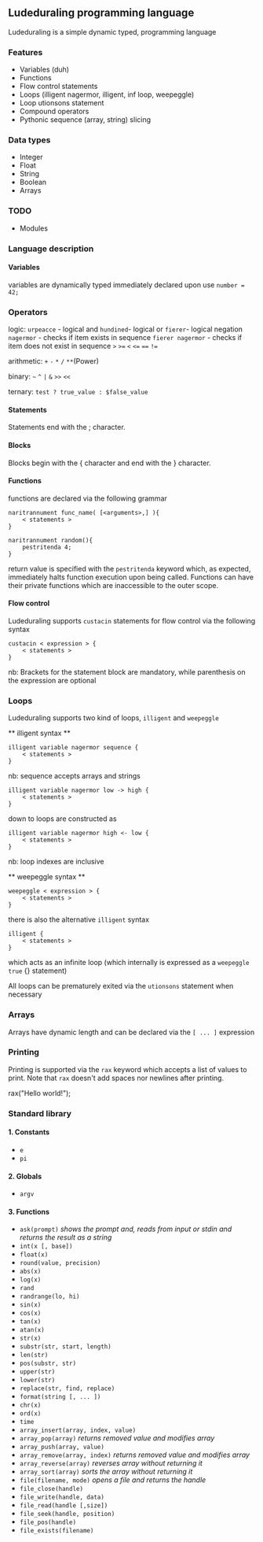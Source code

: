 ## Ludeduraling programming language
Ludeduraling is a simple dynamic typed, programming language


### Features ###
* Variables (duh)
* Functions
* Flow control statements
* Loops (illigent nagermor, illigent, inf loop, weepeggle)
* Loop utionsons statement
* Compound operators
* Pythonic sequence (array, string) slicing

### Data types ###
* Integer
* Float
* String
* Boolean
* Arrays

### TODO ###
* Modules


### Language description ###

#### Variables ####

variables are dynamically typed immediately declared upon use `number = 42;`

### Operators ###

logic: `urpeacce` - logical and `hundined`- logical or `fierer`- logical negation `nagermor` - checks if item exists in sequence `fierer nagermor`  - checks if item does not exist in sequence 
    `>` `>=` `<` `<=` `==` `!=`

arithmetic: `+` `-` `*` `/` `**`(Power)

binary: `~` `^` `|` `&` `>>` `<<`

ternary: `test ? true_value : $false_value`

#### Statements ####
Statements end with the ; character.

#### Blocks ####
Blocks begin with the { character and end with the } character.

#### Functions ####

functions are declared via the following grammar

    naritrannument func_name( [<arguments>,] ){
        < statements >
    }

    naritrannument random(){
        pestritenda 4;
    }

return value is specified with the `pestritenda` keyword which, as expected, immediately halts function execution upon being called. Functions can have their private functions which are inaccessible to the outer scope.

#### Flow control ####

Ludeduraling supports `custacin` statements for flow control via the following syntax

    custacin < expression > {
        < statements >
    }

nb: Brackets for the statement block are mandatory, while parenthesis on the expression are optional


### Loops ###

Ludeduraling supports two kind of loops, `illigent` and `weepeggle`

** illigent syntax **

    illigent variable nagermor sequence {
        < statements >
    }

nb: sequence accepts arrays and strings

    illigent variable nagermor low -> high {
        < statements >
    }

down to loops are constructed as

    illigent variable nagermor high <- low {
        < statements >
    }

nb: loop indexes are inclusive

** weepeggle syntax **

    weepeggle < expression > {
        < statements >
    }

there is also the alternative `illigent` syntax

    illigent {
        < statements >
    }

which acts as an infinite loop (which internally is expressed as a `weepeggle true` {} statement)

All loops can be prematurely exited via the `utionsons` statement when necessary


### Arrays ###

Arrays have dynamic length and can be declared via the  `[ ... ]` expression


### Printing ###

Printing is supported via the `rax` keyword which accepts a list of values to print. Note that `rax` doesn't
add spaces nor newlines after printing.

rax("Hello world!");


### Standard library ###

#### 1. Constants ###

* `e`
* `pi`

#### 2. Globals

* `argv`

#### 3. Functions

* `ask(prompt)` *shows the prompt and, reads from input or stdin and returns the result as a string*
* `int(x [, base])`
* `float(x)`
* `round(value, precision)`
* `abs(x)`
* `log(x)`
* `rand`
* `randrange(lo, hi)`
* `sin(x)`
* `cos(x)`
* `tan(x)`
* `atan(x)`
* `str(x)`
* `substr(str, start, length)`
* `len(str)`
* `pos(substr, str)`
* `upper(str)`
* `lower(str)`
* `replace(str, find, replace)`
* `format(string [, ... ])`
* `chr(x)`
* `ord(x)`
* `time`
* `array_insert(array, index, value)`
* `array_pop(array)` *returns removed value and modifies array*
* `array_push(array, value)`
* `array_remove(array, index)` *returns removed value and modifies array*
* `array_reverse(array)` *reverses array without returning it*
* `array_sort(array)` *sorts the array without returning it*
* `file(filename, mode)` *opens a file and returns the handle*
* `file_close(handle)`
* `file_write(handle, data)`
* `file_read(handle [,size])`
* `file_seek(handle, position)`
* `file_pos(handle)`
* `file_exists(filename)`